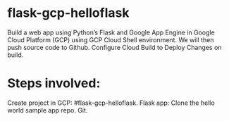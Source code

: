 # flask-gcp-helloflask
Build a web app using Python’s Flask and Google App Engine in Google Cloud Platform (GCP) using GCP Cloud Shell environment.
We will then push source code to Github.   Configure Cloud Build to Deploy Changes on build.  


# Steps involved: 
Create project in GCP: #flask-gcp-helloflask. 
Flask app: Clone the hello world sample app repo. 
Git. 




